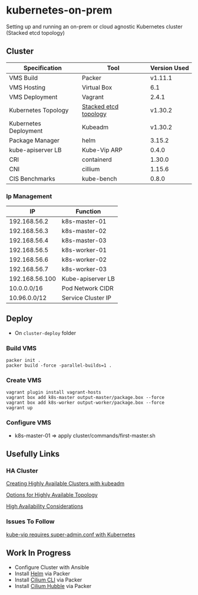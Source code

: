 # kubernetes-on-prem

Setting up and running an on-prem or cloud agnostic Kubernetes cluster (Stacked etcd topology)

## Cluster

| Specification         | Tool                                                                                                                              | Version Used |
|-----------------------|-----------------------------------------------------------------------------------------------------------------------------------|--------------|
| VMS Build             | Packer                                                                                                                            | v1.11.1      |
| VMS Hosting           | Virtual Box                                                                                                                       | 6.1          |
| VMS Deployment        | Vagrant                                                                                                                           | 2.4.1        |
| Kubernetes Topology   | [Stacked etcd topology](https://kubernetes.io/docs/setup/production-environment/tools/kubeadm/ha-topology/#stacked-etcd-topology) | v1.30.2      |
| Kubernetes Deployment | Kubeadm                                                                                                                           | v1.30.2      |
| Package Manager       | helm                                                                                                                              | 3.15.2       |
| kube-apiserver LB     | Kube-Vip ARP                                                                                                                      | 0.4.0        |
| CRI                   | containerd                                                                                                                        | 1.30.0       |
| CNI                   | cillium                                                                                                                           | 1.15.6       |
| CIS Benchmarks        | kube-bench                                                                                                                        | 0.8.0        |

### Ip Management

| IP             | Function           |
|----------------|--------------------|
| 192.168.56.2   | k8s-master-01      |
| 192.168.56.3   | k8s-master-02      |
| 192.168.56.4   | k8s-master-03      |
| 192.168.56.5   | k8s-worker-01      |
| 192.168.56.6   | k8s-worker-02      |
| 192.168.56.7   | k8s-worker-03      |
| 192.168.56.100 | Kube-apiserver LB  |
| 10.0.0.0/16    | Pod Network CIDR   |
| 10.96.0.0/12   | Service Cluster IP |

## Deploy 

* On `cluster-deploy` folder

### Build VMS

```shell
packer init .
packer build -force -parallel-builds=1 .  
```

### Create VMS

```shell
vagrant plugin install vagrant-hosts
vagrant box add k8s-master output-master/package.box --force
vagrant box add k8s-worker output-worker/package.box --force
vagrant up
```

### Configure VMS

* k8s-master-01 => apply cluster/commands/first-master.sh

## Usefully Links

### HA Cluster

[Creating Highly Available Clusters with kubeadm](https://kubernetes.io/docs/setup/production-environment/tools/kubeadm/high-availability/)

[Options for Highly Available Topology](https://kubernetes.io/docs/setup/production-environment/tools/kubeadm/ha-topology/#stacked-etcd-topology)

[High Availability Considerations](https://github.com/kubernetes/kubeadm/blob/main/docs/ha-considerations.md#options-for-software-load-balancing)

### Issues To Follow

[kube-vip requires super-admin.conf with Kubernetes](https://github.com/kube-vip/kube-vip/issues/684)

## Work In Progress

* Configure Cluster with Ansible
* Install [Helm](https://helm.sh/docs/intro/install/) via Packer
* Install [Cilium CLI](https://docs.cilium.io/en/stable/installation/k8s-install-kubeadm/) via Packer
* Install [Cilium Hubble](https://docs.cilium.io/en/stable/gettingstarted/hubble_setup/#hubble-setup) via Packer